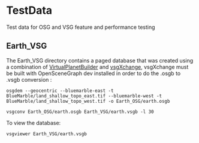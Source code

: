 # TestData
Test data for OSG and VSG feature and performance testing

## Earth_VSG
The Earth_VSG directory contains a paged database that was created using a combination of [VirtualPlanetBuilder](https://github.com/openscenegraph/VirtualPlanetBuilder) and [vsgXchange](https://github.com/vsg-dev/vsgXchange), vsgXchange must be built with OpenSceneGraph dev installed in order to do the .osgb to .vsgb conversion :

    osgdem --geocentric --bluemarble-east -t BlueMarble/land_shallow_topo_east.tif --bluemarble-west -t BlueMarble/land_shallow_topo_west.tif -o Earth_OSG/earth.osgb

    vsgconv Earth_OSG/earth.osgb Earth_VSG/earth.vsgb -l 30

To view the database:

    vsgviewer Earth_VSG/earth.vsgb

